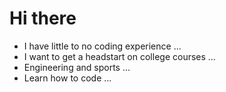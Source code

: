 # Hi there
-  I have little to no coding experience ...
- I want to get a headstart on college courses ...
- Engineering and sports ...
- Learn how to code ...
